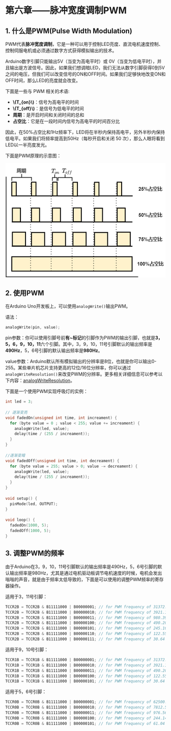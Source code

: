 # 第六章——脉冲宽度调制PWM

## 1. 什么是PWM(Pulse Width Modulation)

PWM代表**脉冲宽度调制**，它是一种可以用于控制LED亮度、直流电机速度控制、控制伺服电机或必须通过数字方式获得模拟输出的技术。

Arduino数字引脚只能输出5V（当变为高电平时）或 0V（当变为低电平时），并且输出是方波信号。因此，如果我们想调暗LED，我们无法从数字引脚获得0到5V之间的电压，但我们可以改变信号的ON和OFF时间。如果我们足够快地改变ON和OFF时间，那么LED的亮度就会改变。

下面是一些与 PWM 相关的术语:

- **\\(T_{on}\\)**：信号为高电平的时间
- **\\(T_{off}\\)**：是信号为低电平的时间
- **周期**：是开启时间和关闭时间的总和
- **占空比**：它是在一段时间内信号为高电平的时间百分比

因此，在50%占空比和1Hz频率下，LED将在半秒内保持高电平，另外半秒内保持低电平。如果我们将频率提高到50Hz（每秒开启和关闭 50 次），那么人眼将看到LED以一半亮度发光。

下面是PWM原理的示意图：

![PWM](../../images/Arduino基础/1.6-1.png)

## 2. 使用PWM

在Arduino Uno开发板上，可以使用`analogWrite()`输出PWM。

语法：

```cpp
analogWrite(pin, value);
```

pin参数：你可以使用引脚号前**有~标记**的引脚作为PWM的输出引脚，也就是**3，5，6，9，10，11**六个引脚。其中，3，9，10，11号引脚默认的输出频率是**490Hz**，5，6号引脚的默认输出频率是**980Hz**。

value参数：Arduino默认所有模拟输出的分辨率是8位，也就是你可以输出0-255。某些单片机芯片支持更高的12位/16位分辨率，你可以通过`analogWriteResolution()`来改变PWM的分辨率。更多相关详细信息可以参考以下内容：[analogWriteResolution](https://www.arduino.cc/reference/en/language/functions/zero-due-mkr-family/analogwriteresolution/)。

下面是一个使用PWM实现呼吸灯的实例：

```cpp
int led = 3;

// 逐渐变亮
void fadedOn(unsigned int time, int increament) {
  for (byte value = 0 ; value < 255; value += increament) {
    analogWrite(led, value);
    delay(time / (255 / increament));
  }
}

//逐渐变暗
void fadedOff(unsigned int time, int decreament) {
  for (byte value = 255; value > 0; value -= decreament) {
    analogWrite(led, value);
    delay(time / (255 / increament));
  }
}

void setup() {
  pinMode(led, OUTPUT);
}

void loop() {
  fadedOn(1000, 5);
  fadedOff(1000, 5);
}
```

## 3. 调整PWM的频率

由于Arduino在3，9，10，11号引脚默认的输出频率是490Hz，5，6号引脚的默认输出频率是980Hz，尤其是通过电机驱动板调节电机速度的时候，电机会发出嗡嗡的声音，就是由于频率太低导致的，下面是可以使用的调整PWM频率的寄存器操作。

适用于3，11号引脚：

```cpp
TCCR2B = TCCR2B & B11111000 | B00000001; // for PWM frequency of 31372.55 Hz
TCCR2B = TCCR2B & B11111000 | B00000010; // for PWM frequency of 3921.16 Hz
TCCR2B = TCCR2B & B11111000 | B00000011; // for PWM frequency of 980.39 Hz
TCCR2B = TCCR2B & B11111000 | B00000100; // for PWM frequency of 490.20 Hz (The DEFAULT)
TCCR2B = TCCR2B & B11111000 | B00000101; // for PWM frequency of 245.10 Hz
TCCR2B = TCCR2B & B11111000 | B00000110; // for PWM frequency of 122.55 Hz
TCCR2B = TCCR2B & B11111000 | B00000111; // for PWM frequency of 30.64 Hz
```

适用于9，10号引脚：

```cpp
TCCR1B = TCCR1B & B11111000 | B00000001; // for PWM frequency of 31372.55 Hz
TCCR1B = TCCR1B & B11111000 | B00000010; // for PWM frequency of 3921.16 Hz
TCCR1B = TCCR1B & B11111000 | B00000011; // for PWM frequency of 490.20 Hz (The DEFAULT)
TCCR1B = TCCR1B & B11111000 | B00000100; // for PWM frequency of 122.55 Hz
TCCR1B = TCCR1B & B11111000 | B00000101; // for PWM frequency of 30.64 Hz
```

适用于5，6号引脚：

```cpp
TCCR0B = TCCR0B & B11111000 | B00000001; // for PWM frequency of 62500.00 Hz
TCCR0B = TCCR0B & B11111000 | B00000010; // for PWM frequency of 7812.50 Hz
TCCR0B = TCCR0B & B11111000 | B00000011; // for PWM frequency of 976.56 Hz (The DEFAULT)
TCCR0B = TCCR0B & B11111000 | B00000100; // for PWM frequency of 244.14 Hz
TCCR0B = TCCR0B & B11111000 | B00000101; // for PWM frequency of 61.04 Hz
```